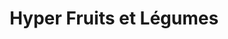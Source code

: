 ---
title: "Hyper Fruits et Légumes"
url: /ozoir-la-ferriere/hyper-fruits-et-legumes/
shop: Gemüse & Obst
---